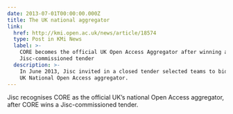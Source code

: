 ```yaml
---
date: 2013-07-01T00:00:00.000Z
title: The UK national aggregator
link:
  href: http://kmi.open.ac.uk/news/article/18574
  type: Post in KMi News
  label: >-
    CORE becomes the official UK Open Access Aggregator after winning a
    Jisc-commissioned tender
  description: >-
    In June 2013, Jisc invited in a closed tender selected teams to bid for the
    UK National Open Access aggregator.
---
```

Jisc recognises CORE as the official UK’s national Open Access aggregator, after CORE wins a Jisc-commissioned tender.
